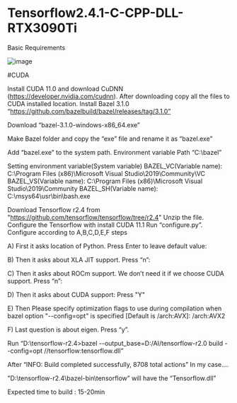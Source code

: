 # Tensorflow2.4.1-C-CPP-DLL-RTX3090Ti

Basic Requirements

![image](https://user-images.githubusercontent.com/20577227/114127659-9c540300-9935-11eb-83ca-20cf7a83fc27.png)


#CUDA

 Install CUDA 11.0 and download CuDNN (https://developer.nvidia.com/cudnn). After downloading copy all the files to CUDA installed location. 
 Install Bazel 3.1.0 “https://github.com/bazelbuild/bazel/releases/tag/3.1.0”
 
Download “bazel-3.1.0-windows-x86_64.exe”

Make Bazel folder and copy the “exe” file and rename it as “bazel.exe”

Add “bazel.exe” to the system path. Environment variable Path “C:\bazel”

Setting environment variable(System variable)
BAZEL_VC(Variable name): C:\Program Files (x86)\Microsoft Visual Studio\2019\Community\VC
BAZEL_VS(Variable name): C:\Program Files (x86)\Microsoft Visual Studio\2019\Community
BAZEL_SH(Variable name): C:\msys64\usr\bin\bash.exe

Download Tensorflow r2.4 from "https://github.com/tensorflow/tensorflow/tree/r2.4"
Unzip the file.
Configure the Tensorflow with install CUDA 11.1
Run “configure.py”. Configure according to A,B,C,D,E,F steps

   A) First it asks location of Python. Press Enter to leave default value:

   B) Then it asks about XLA JIT support. Press “n”:

   C) Then it asks about ROCm support. We don’t need it if we choose CUDA support. Press “n”:

   D) Then it asks about CUDA support: Press "Y"

   E) Then Please specify optimization flags to use during compilation when bazel option "--config=opt" is specified [Default is /arch:AVX]: /arch:AVX2

   F) Last question is about eigen. Press “y”.

Run “D:\tensorflow-r2.4>bazel --output_base=D:/AI/tensorflow-r2.0 build --config=opt //tensorflow:tensorflow.dll”

After “INFO: Build completed successfully, 8708 total actions” In my case....

"D:\tensorflow-r2.4\bazel-bin\tensorflow” will have the “Tensorflow.dll”

Expected time to build : 15-20min
